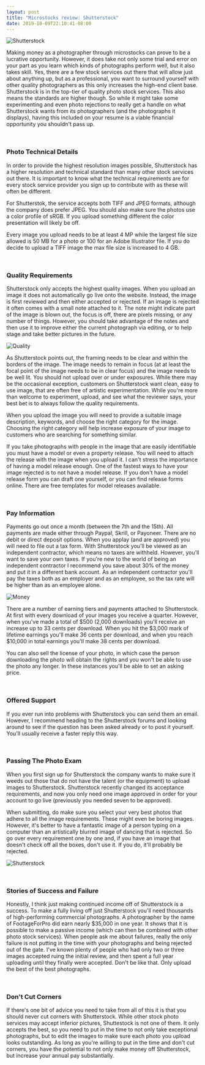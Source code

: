 ```yaml
---
layout: post
title: "Microstocks review: Shutterstock"
date: 2019-10-09T22:10:41-08:00
---
```


<p>
  <img alt="Shutterstock" src='{{< misc/rel "/images/posts/shutterstock-review/camera-contemporary-flash-134469.jpg" >}}' class="small-12 large-12" />
</p>

Making money as a photographer through microstocks can prove to be a lucrative opportunity. However, it does take not only some trial and error on your part as you learn which kinds of photographs perform well, but it also takes skill. Yes, there are a few stock services out there that will allow just about anything up, but as a professional, you want to surround yourself with other quality photographers as this only increases the high-end client base. Shutterstock is in the top-tier of quality photo stock services. This also means the standards are higher though. So while it might take some experimenting and even photo rejections to really get a handle on what Shutterstock wants from its photographers (and the photographs it displays), having this included on your resume is a viable financial opportunity you shouldn't pass up.

<br />

### Photo Technical Details

In order to provide the highest resolution images possible, Shutterstock has a higher resolution and technical standard than many other stock services out there. It is important to know what the technical requirements are for every stock service provider you sign up to contribute with as these will often be different.

For Shutterstok, the service accepts both TIFF and JPEG formats, although the company does prefer JPEG. You should also make sure the photos use a color profile of sRGB. If you upload something different the color presentation will likely be off.

Every image you upload needs to be at least 4 MP while the largest file size allowed is 50 MB for a photo or 100 for an Adobe Illustrator file. If you do decide to upload a TIFF image the max file size is increased to 4 GB.

<br />

### Quality Requirements

Shutterstock only accepts the highest quality images. When you upload an image it does not automatically go live onto the website. Instead, the image is first reviewed and then either accepted or rejected. If an image is rejected it often comes with a small note attached to it. The note might indicate part of the image is blown out, the focus is off, there are pixels missing, or any number of things. However, you should take advantage of the notes and then use it to improve either the current photograph via editing, or to help stage and take better pictures in the future.

<p>
  <img alt="Quality" src='{{< misc/rel "/images/posts/shutterstock-review/bright-close-up-color-268460.jpg" >}}' class="small-12 large-12" />
</p>

As Shutterstock points out, the framing needs to be clear and within the borders of the image. The image needs to remain in focus (at at least the focal point of the image needs to be in clear focus) and the image needs to be well lit. You should not upload over or under exposures. While there may be the occasional exception, customers on Shutterstock want clean, easy to use image, that are often free of artistic experimentation. While you're more than welcome to experiment, upload, and see what the reviewer says, your best bet is to always follow the quality requirements.

When you upload the image you will need to provide a suitable image description, keywords, and choose the right category for the image. Choosing the right category will help increase exposure of your image to customers who are searching for something similar.

If you take photographs with people in the image that are easily identifiable you must have a model or even a property release. You will need to attach the release with the image when you upload it. I can't stress the importance of having a model release enough. One of the fastest ways to have your image rejected is to not have a model release. If you don't have a model release form you can draft one yourself, or you can find release forms online. There are free templates for model releases available.

<br />

### Pay Information

Payments go out once a month (between the 7th and the 15th). All payments are made either through Paypal, Skrill, or Payoneer. There are no debit or direct deposit options. When you applay (and are approved) you will need to file out a tax form. With Shutterstock you'll be viewed as an independent contractor, which means no taxes are withheld. However, you'll want to save your own taxes. If you're new to the world of being an independent contractor I recommend you save about 30% of the money and put it in a different bank account. As an independent contractor you'll pay the taxes both as an employer and as an employee, so the tax rate will be higher than as an employee alone.

<p>
  <img alt="Money" src='{{< misc/rel "/images/posts/shutterstock-review/banknotes-cash-currency-545064.jpg" >}}' class="small-12 large-12" />
</p>

There are a number of earning tiers and payments attached to Shutterstock. At first with every download of your images you receive a quarter. However, when you've made a total of $500 (2,000 downloads) you'll receive an increase up to 33 cents per download. When you hit the $3,000 mark of lifetime earnings you'll make 36 cents per download, and when you reach $10,000 in total earnings you'll make 38 cents per download.

You can also sell the license of your photo, in which case the person downloading the photo will obtain the rights and you won't be able to use the photo any longer. In these instances you'll be able to set an asking price.

<br />

### Offered Support

If you ever run into problems with Shutterstock you can send them an email. However, I recommend heading to the Shutterstock forums and looking around to see if the question has been asked already or to post it yourself. You'll usually receive a faster reply this way.

<br />

### Passing The Photo Exam

When you first sign up for Shutterstock the company wants to make sure it weeds out those that do not have the talent (or the equipment) to upload images to Shutterstock. Shutterstock recently changed its acceptance requirements, and now you only need one image approved in order for your account to go live (previously you needed seven to be approved).

When submitting, do make sure you select your very best photos that adhere to all the image requirements. These might even be boring images. However, it's better to have a fantastic image of a person typing on a computer than an artistically blurred image of dancing that is rejected. So go over every requirement one by one and, if you have an image that doesn't check off all the boxes, don't use it. If you do, it'll probably be rejected.

<p>
  <img alt="Shutterstock" src='{{< misc/rel "/images/posts/shutterstock-review/building-businessman-fashion-999267.jpg" >}}' class="small-12 large-12" />
</p>

<br />

### Stories of Success and Failure

Honestly, I think just making continued income off of Shutterstock is a success. To make a fully living off just Shutterstock you'll need thousands of high-performing commercial photographs. A photographer by the name of FootageForPro did earn nearly $35,000 in one year. It shows that it is possible to make a passive income (which can then be combined with other photo stock services). When people ask me about failures, really the only failure is not putting in the time with your photographs and being rejected out of the gate. I've known plenty of people who had only two or three images accepted ruing the initial review, and then spent a full year uploading until they finally were accepted. Don't be like that. Only upload the best of the best photographs.

<br />

### Don't Cut Corners

If there's one bit of advice you need to take from all of this it is that you should never cut corners with Shutterstock. While other stock photo services may accept inferior pictures, Shuttestock is not one of them. It only accepts the best, so you need to put in the time to not only take exceptional photographs, but to edit the images to make sure each photo you upload looks outstanding. As long as you're willing to put in the time and don't cut corners, you have the potential to not only make money off Shutterstock, but increase your annual pay substantially.
